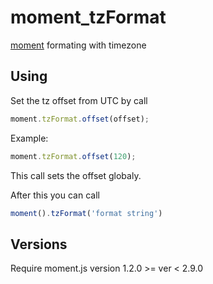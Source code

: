 # moment_tzFormat
[moment](http://momentjs.com) formating with timezone

## Using
Set the tz offset from UTC by call
```javascript
moment.tzFormat.offset(offset);
```
Example:
```javascript
moment.tzFormat.offset(120);
```
This call sets the offset globaly.


After this you can call
```javascript
moment().tzFormat('format string')
```

## Versions
Require moment.js version 1.2.0  >= ver < 2.9.0
